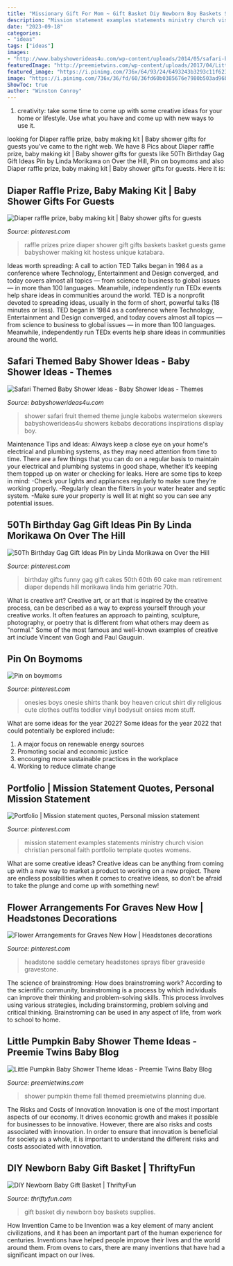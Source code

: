 ```yaml
---
title: "Missionary Gift For Mom ~ Gift Basket Diy Newborn Boy Baskets Supplies"
description: "Mission statement examples statements ministry church vision christian personal faith portfolio template quotes womens"
date: "2023-09-18"
categories:
- "ideas"
tags: ["ideas"]
images:
- "http://www.babyshowerideas4u.com/wp-content/uploads/2014/05/safari-baby-shower-ideas-food-ideas-fruit-kebabs.jpg"
featuredImage: "http://preemietwins.com/wp-content/uploads/2017/04/Little-Pumpkin-Baby-Shower-Theme-Ideas.png"
featured_image: "https://i.pinimg.com/736x/64/93/24/6493243b3293c11f623ebeefc8ba9e1f--boy-onesie-onesies.jpg"
image: "https://i.pinimg.com/736x/36/fd/60/36fd60b0385676e7980b503ad96b93a3--mission-statements-womens-ministry.jpg"
ShowToc: true
author: "Winston Conroy"
---
```



1. creativity: take some time to come up with some creative ideas for your home or lifestyle. Use what you have and come up with new ways to use it.

	

		
looking for Diaper raffle prize, baby making kit | Baby shower gifts for guests you've came to the right web. We have 8 Pics about Diaper raffle prize, baby making kit | Baby shower gifts for guests like 50Th Birthday Gag Gift Ideas Pin by Linda Morikawa on Over the Hill, Pin on boymoms and also Diaper raffle prize, baby making kit | Baby shower gifts for guests. Here it is:
		
    
## Diaper Raffle Prize, Baby Making Kit | Baby Shower Gifts For Guests

<img loading=lazy src="https://i.pinimg.com/736x/88/51/ea/8851ea780c655c93871032db119057c7--diaper-raffle-prize-raffle-prizes.jpg" onerror="this.onerror=null;this.src='https://tse3.mm.bing.net/th?id=OIP.F7Vh3a-CYkdGPYs7wuGRdQHaNK&amp;pid=15.1';" alt="Diaper raffle prize, baby making kit | Baby shower gifts for guests">

_Source: pinterest.com_

>raffle prizes prize diaper shower gift gifts baskets basket guests game babyshower making kit hostess unique katabara. 

	

Ideas worth spreading: A call to action
TED Talks began in 1984 as a conference where Technology, Entertainment and Design converged, and today covers almost all topics — from science to business to global issues — in more than 100 languages. Meanwhile, independently run TEDx events help share ideas in communities around the world.
TED is a nonprofit devoted to spreading ideas, usually in the form of short, powerful talks (18 minutes or less). TED began in 1984 as a conference where Technology, Entertainment and Design converged, and today covers almost all topics — from science to business to global issues — in more than 100 languages. Meanwhile, independently run TEDx events help share ideas in communities around the world.

    
## Safari Themed Baby Shower Ideas - Baby Shower Ideas - Themes

<img loading=lazy src="http://www.babyshowerideas4u.com/wp-content/uploads/2014/05/safari-baby-shower-ideas-food-ideas-fruit-kebabs.jpg" onerror="this.onerror=null;this.src='https://tse3.mm.bing.net/th?id=OIP.Bbew9QhRBBtuWRka4XXfUwHaLJ&amp;pid=15.1';" alt="Safari Themed Baby Shower Ideas - Baby Shower Ideas - Themes">

_Source: babyshowerideas4u.com_

>shower safari fruit themed theme jungle kabobs watermelon skewers babyshowerideas4u showers kebabs decorations inspirations display boy. 

	

Maintenance Tips and Ideas: Always keep a close eye on your home's electrical and plumbing systems, as they may need attention from time to time.
There are a few things that you can do on a regular basis to maintain your electrical and plumbing systems in good shape, whether it’s keeping them topped up on water or checking for leaks. Here are some tips to keep in mind:
-Check your lights and appliances regularly to make sure they’re working properly.
-Regularly clean the filters in your water heater and septic system.
-Make sure your property is well lit at night so you can see any potential issues.

    
## 50Th Birthday Gag Gift Ideas Pin By Linda Morikawa On Over The Hill

<img loading=lazy src="https://i.pinimg.com/736x/9b/63/9d/9b639d0f615a256ab158176fc02e3b97.jpg" onerror="this.onerror=null;this.src='https://tse4.mm.bing.net/th?id=OIP.9BgU4C462yB2Zzt6jJpFiwHaJ3&amp;pid=15.1';" alt="50Th Birthday Gag Gift Ideas Pin by Linda Morikawa on Over the Hill">

_Source: pinterest.com_

>birthday gifts funny gag gift cakes 50th 60th 60 cake man retirement diaper depends hill morikawa linda him geriatric 70th. 

	

What is creative art?
Creative art, or art that is inspired by the creative process, can be described as a way to express yourself through your creative works. It often features an approach to painting, sculpture, photography, or poetry that is different from what others may deem as "normal." Some of the most famous and well-known examples of creative art include Vincent van Gogh and Paul Gauguin.

    
## Pin On Boymoms

<img loading=lazy src="https://i.pinimg.com/736x/64/93/24/6493243b3293c11f623ebeefc8ba9e1f--boy-onesie-onesies.jpg" onerror="this.onerror=null;this.src='https://tse3.mm.bing.net/th?id=OIP.KEU2WW7bD-7kJNpIb4SQBgDSEo&amp;pid=15.1';" alt="Pin on boymoms">

_Source: pinterest.com_

>onesies boys onesie shirts thank boy heaven cricut shirt diy religious cute clothes outfits toddler vinyl bodysuit onsies mom stuff. 

	

What are some ideas for the year 2022?
Some ideas for the year 2022 that could potentially be explored include: 
1. A major focus on renewable energy sources 
2. Promoting social and economic justice 
3. encourging more sustainable practices in the workplace 
4. Working to reduce climate change 

    
## Portfolio | Mission Statement Quotes, Personal Mission Statement

<img loading=lazy src="https://i.pinimg.com/736x/36/fd/60/36fd60b0385676e7980b503ad96b93a3--mission-statements-womens-ministry.jpg" onerror="this.onerror=null;this.src='https://tse1.mm.bing.net/th?id=OIP.LKVSTL0yltrjxe9O4ZgeuwHaKI&amp;pid=15.1';" alt="Portfolio | Mission statement quotes, Personal mission statement">

_Source: pinterest.com_

>mission statement examples statements ministry church vision christian personal faith portfolio template quotes womens. 

	

What are some creative ideas?
Creative ideas can be anything from coming up with a new way to market a product to working on a new project. There are endless possibilities when it comes to creative ideas, so don't be afraid to take the plunge and come up with something new!

    
## Flower Arrangements For Graves New How | Headstones Decorations

<img loading=lazy src="https://i.pinimg.com/736x/93/50/00/9350006c7fcdbe6ecf7b40f33a2e8b48.jpg" onerror="this.onerror=null;this.src='https://tse2.mm.bing.net/th?id=OIP.2cSB8EMbXrIkA4J4HRTv7gHaJ4&amp;pid=15.1';" alt="Flower Arrangements for Graves New How | Headstones decorations">

_Source: pinterest.com_

>headstone saddle cemetary headstones sprays fiber graveside gravestone. 

	

The science of brainstroming: How does brainstroming work?
According to the scientific community, brainstroming is a process by which individuals can improve their thinking and problem-solving skills. This process involves using various strategies, including brainstorming, problem solving and critical thinking. Brainstroming can be used in any aspect of life, from work to school to home.

    
## Little Pumpkin Baby Shower Theme Ideas - Preemie Twins Baby Blog

<img loading=lazy src="http://preemietwins.com/wp-content/uploads/2017/04/Little-Pumpkin-Baby-Shower-Theme-Ideas.png" onerror="this.onerror=null;this.src='https://tse4.mm.bing.net/th?id=OIP.G0wAnZzc5HQQi9MooLNeQgHaLG&amp;pid=15.1';" alt="Little Pumpkin Baby Shower Theme Ideas - Preemie Twins Baby Blog">

_Source: preemietwins.com_

>shower pumpkin theme fall themed preemietwins planning due. 

	

The Risks and Costs of Innovation
Innovation is one of the most important aspects of our economy. It drives economic growth and makes it possible for businesses to be innovative. However, there are also risks and costs associated with innovation. In order to ensure that innovation is beneficial for society as a whole, it is important to understand the different risks and costs associated with innovation.

    
## DIY Newborn Baby Gift Basket | ThriftyFun

<img loading=lazy src="https://img.thrfun.com/img/147/343/diy_baby_boy_gift_basket_l7.jpg" onerror="this.onerror=null;this.src='https://tse3.mm.bing.net/th?id=OIP.I4TTg3kpJlv7A8JiznRHywAAAA&amp;pid=15.1';" alt="DIY Newborn Baby Gift Basket | ThriftyFun">

_Source: thriftyfun.com_

>gift basket diy newborn boy baskets supplies. 

	

How Invention Came to be
Invention was a key element of many ancient civilizations, and it has been an important part of the human experience for centuries. Inventions have helped people improve their lives and the world around them. From ovens to cars, there are many inventions that have had a significant impact on our lives.

